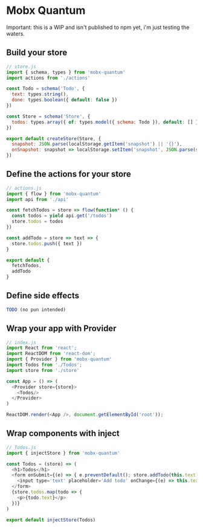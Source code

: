 # Mobx Quantum

Important: this is a WIP and isn't published to npm yet, i'm just testing the waters. 

## Build your store

```javascript
// store.js
import { schema, types } from 'mobx-quantum'
import actions from './actions'

const Todo = schema('Todo', {
  text: types.string(),
  done: types.boolean({ default: false })
})

const Store = schema('Store', {
  todos: types.array({ of: types.model({ schema: Todo }), default: [] })
})

export default createStore(Store, {
  snapshot: JSON.parse(localStorage.getItem('snapshot') || '{}'),
  onSnapshot: snapshot => localStorage.setItem('snapshot', JSON.parse(snapshot))
})
```

## Define the actions for your store

```javascript
// actions.js
import { flow } from 'mobx-quantum'
import api from './api'

const fetchTodos = store => flow(function* () {
  const todos = yield api.get('/todos')
  store.todos = todos
})

const addTodo = store => text => {
  store.todos.push({ text })
}

export default {
  fetchTodos,
  addTodo
}
```

## Define side effects

```javascript
TODO (no pun intended)
```

## Wrap your app with Provider

```javascript
// index.js
import React from 'react';
import ReactDOM from 'react-dom';
import { Provider } from 'mobx-quantum'
import Todos from './Todos';
import store from './store'

const App = () => (
  <Provider store={store}>
    <Todos/>
  </Provider>
)

ReactDOM.render(<App />, document.getElementById('root'));
```

## Wrap components with inject

```javascript
// Todos.js
import { injectStore } from 'mobx-quantum'

const Todos = (store) => (
  <h1>Todos</h1>
  <form onSubmit={(e) => { e.preventDefault(); store.addTodo(this.text) }}>
    <input type='text' placeholder='Add todo' onChange={(e) => this.text = e.target.value}/>
  </form>
  {store.todos.map(todo => {
    <p>{todo.text}</p>
  })}
)

export default injectStore(Todos)
```